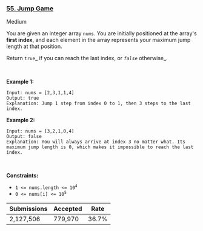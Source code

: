### [55. Jump Game](https://leetcode.com/problems/jump-game/)

Medium

You are given an integer array `` nums ``. You are initially positioned at the array's __first index__, and each element in the array represents your maximum jump length at that position.

Return `` true ``_ if you can reach the last index, or _`` false ``_ otherwise_.

 

__Example 1:__

```
Input: nums = [2,3,1,1,4]
Output: true
Explanation: Jump 1 step from index 0 to 1, then 3 steps to the last index.
```

__Example 2:__

```
Input: nums = [3,2,1,0,4]
Output: false
Explanation: You will always arrive at index 3 no matter what. Its maximum jump length is 0, which makes it impossible to reach the last index.
```

 

__Constraints:__

*   <code>1 <= nums.length <= 10<sup>4</sup></code>
*   <code>0 <= nums[i] <= 10<sup>5</sup></code>

| Submissions    | Accepted     | Rate   |
| -------------- | ------------ | ------ |
| 2,127,506 | 779,970 | 36.7% |